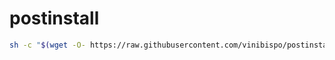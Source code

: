 # postinstall
```sh
sh -c "$(wget -O- https://raw.githubusercontent.com/vinibispo/postinstall/master/postinstall.sh)"
```
